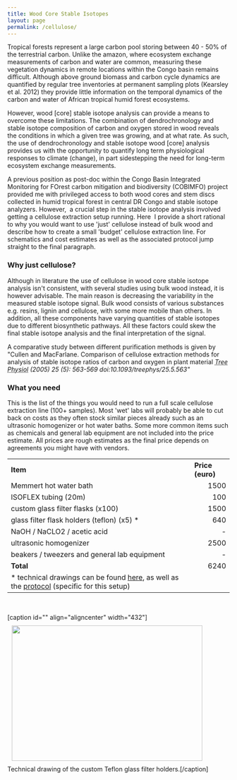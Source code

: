 ```yaml
---
title: Wood Core Stable Isotopes
layout: page
permalink: /cellulose/
---
```

Tropical forests represent a large carbon pool storing between 40 - 50% of the terrestrial carbon. Unlike the amazon, where ecosystem exchange measurements of carbon and water are common, measuring these vegetation dynamics in remote locations within the Congo basin remains difficult. Although above ground biomass and carbon cycle dynamics are quantified by regular tree inventories at permanent sampling plots (Kearsley et al. 2012) they provide little information on the temporal dynamics of the carbon and water of African tropical humid forest ecosystems.

However, wood [core] stable isotope analysis can provide a means to overcome these limitations⁠. The combination of dendrochronology and stable isotope composition of carbon and oxygen stored in wood reveals the conditions in which a given tree was growing, and at what rate⁠. As such, the use of dendrochronology and stable isotope wood [core] analysis provides us with the opportunity to quantify long term physiological responses to climate (change), in part sidestepping the need for long-term ecosystem exchange measurements.

A previous position as post-doc within the Congo Basin Integrated Monitoring for FOrest carbon mitigation and biodiversity (COBIMFO) project provided me with privileged access to both wood cores and stem discs collected in humid tropical forest in central DR Congo and stable isotope analyzers. However,  a crucial step in the stable isotope analysis involved getting a cellulose extraction setup running. Here  I provide a short rational to why you would want to use 'just' cellulose instead of bulk wood and describe how to create a small 'budget' cellulose extraction line. For schematics and cost estimates as well as the associated protocol jump straight to the final paragraph.
<h3>Why just cellulose?</h3>
Although in literature the use of cellulose in wood core stable isotope analysis isn't consistent, with several studies using bulk wood instead, it is however advisable. The main reason is decreasing the variability in the measured stable isotope signal. Bulk wood consists of various substances e.g. resins, lignin and cellulose, with some more mobile than others. In addition, all these components have varying quantities of stable isotopes due to different biosynthetic pathways. All these factors could skew the final stable isotope analysis and the final interpretation of the signal.

A comparative study between different purification methods is given by "Cullen and MacFarlane. Comparison of cellulose extraction methods for analysis of stable isotope ratios of carbon and oxygen in plant material <cite><abbr title="Tree Physiology">Tree Physiol</abbr> (2005) 25 (5): 563-569 doi:10.1093/treephys/25.5.563"</cite>
<h3>What you need</h3>
This is the list of the things you would need to run a full scale cellulose extraction line (100+ samples). Most 'wet' labs will probably be able to cut back on costs as they often stock similar pieces already such as an ultrasonic homogenizer or hot water baths. Some more common items such as chemicals and general lab equipment are not included into the price estimate. All prices are rough estimates as the final price depends on agreements you might have with vendors.
<table>
<tbody>
<tr>
<th align="LEFT" height="16"><b>Item</b></th>
<th align="LEFT"><b>Price (euro)</b></th>
</tr>
<tr>
<td align="LEFT" height="16">Memmert hot water bath</td>
<td align="RIGHT">1500</td>
</tr>
<tr>
<td align="LEFT" height="16">ISOFLEX tubing (20m)</td>
<td align="RIGHT">100</td>
</tr>
<tr>
<td align="LEFT" height="16">custom glass filter flasks (x100)</td>
<td align="RIGHT">1500</td>
</tr>
<tr>
<td align="LEFT" height="16">glass filter flask holders (teflon) (x5) *</td>
<td align="RIGHT">640</td>
</tr>
<tr>
<td align="LEFT" height="16">NaOH / NaCLO2 / acetic acid</td>
<td style="text-align: right;" align="LEFT"> -</td>
</tr>
<tr>
<td align="LEFT" height="16">ultrasonic homogenizer</td>
<td align="RIGHT">2500</td>
</tr>
<tr>
<td align="LEFT" height="16">beakers / tweezers and general lab equipment</td>
<td style="text-align: right;" align="LEFT"> -</td>
</tr>
<tr>
<td align="LEFT" height="16"><b>Total</b></td>
<td align="RIGHT">6240</td>
</tr>
<tr>
<td align="LEFT" height="16">* technical drawings can be found <a title="here" href="/data/glass_filter_holder_technical_drawing.pdf">here</a>, as well as the <a href="/data/Cellulose_extraction_protocol_ISOFYS.pdf">protocol</a> (specific for this setup)</td>
<td align="LEFT"></td>
</tr>
</tbody>
</table>
&nbsp;

[caption id="" align="aligncenter" width="432"]<img class=" " style="margin: 10px;" src="http://farm8.staticflickr.com/7458/9555536942_3fec5f6702.jpg" alt="" width="432" height="307" /> Technical drawing of the custom Teflon glass filter holders.[/caption]

&nbsp;